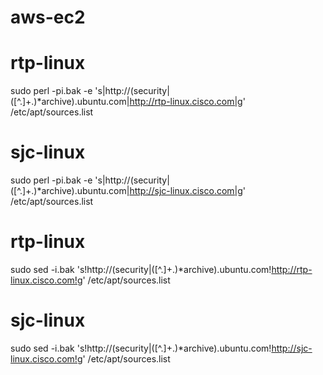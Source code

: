 # aws-ec2

# rtp-linux
sudo perl -pi.bak -e 's|http://(security\|([^.]+\.)*archive)\.ubuntu\.com|http://rtp-linux.cisco.com|g' /etc/apt/sources.list
# sjc-linux
sudo perl -pi.bak -e 's|http://(security\|([^.]+\.)*archive)\.ubuntu\.com|http://sjc-linux.cisco.com|g' /etc/apt/sources.list

# rtp-linux
sudo sed -i.bak 's!http://\(security\|\([^.]\+\.\)*archive\)\.ubuntu\.com!http://rtp-linux.cisco.com!g' /etc/apt/sources.list
# sjc-linux
sudo sed -i.bak 's!http://\(security\|\([^.]\+\.\)*archive\)\.ubuntu\.com!http://sjc-linux.cisco.com!g' /etc/apt/sources.list
